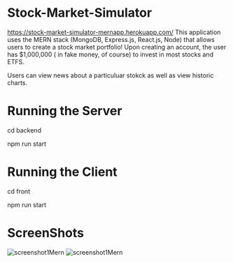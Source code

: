 # Stock-Market-Simulator
https://stock-market-simulator-mernapp.herokuapp.com/
This application uses the MERN stack (MongoDB, Express.js, React.js, Node) that allows users to create a stock market portfolio! Upon creating an account, the user
has $1,000,000 ( in fake money, of course) to invest in most stocks and ETFS. 

Users can view news about a particuluar stokck as well as view historic charts. 

# Running the Server
cd backend

npm run start

# Running the Client
cd front

npm run start


# ScreenShots
![screenshot1Mern](https://user-images.githubusercontent.com/41266777/169672584-403528aa-2171-4600-a174-6d93c101fb41.png)
![screenshot1Mern](https://user-images.githubusercontent.com/41266777/169672601-d42248d0-281e-4aef-83d5-979e276786aa.png)
